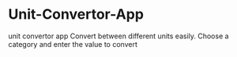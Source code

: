 # Unit-Convertor-App
unit convertor app  Convert between different units easily. Choose a category and enter the value to convert

